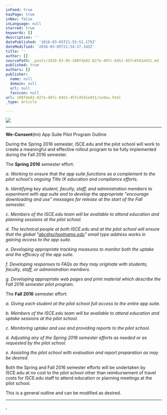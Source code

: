 ```yaml
---
inFeed: true
hasPage: true
inNav: false
inLanguage: null
starred: true
keywords: []
description: ''
datePublished: '2016-03-05T21:55:51.175Z'
dateModified: '2016-03-05T21:54:37.345Z'
title: ''
author: []
sourcePath: _posts/2016-03-05-108fde82-827e-407c-8451-45fc4541e931.md
published: true
authors: []
publisher:
  name: null
  domain: null
  url: null
  favicon: null
url: 108fde82-827e-407c-8451-45fc4541e931/index.html
_type: Article

---
```

![](https://s3-us-west-2.amazonaws.com/the-grid-img/p/ee6655dd1f72783fda234ffedc7431faec051b6f.png)

****

**We-Consent**(tm) App Suite Pilot
Program Outline

During the Spring 2016 semester,
ISCE.edu and the pilot school will work to create a meaningful and effective
rollout program to be fully implemented during the Fall 2016 semester.

The **Spring 2016** semester effort: 

_a. Working to ensure that the app suite
functions as a complement to the pilot school's ongoing Title IX education and
compliance efforts._

_b. Identifying key student, faculty,
staff, and administration members to experiment with app suite and to develop
the appropriate "encourage downloading and use" messages for release at the
start of the Fall semester._

_c. Members of the ISCE.edu team will be
available to attend education and planning sessions at the pilot school._

_d. The technical people at both ISCE.edu
and at the pilot school will ensure that the global "abc@schoolname.edu" email
type address works in gaining access to the app suite._

_e. Developing appropriate tracking
measures to monitor both the uptake and the efficacy of the app suite._

_f. Developing responses to FAQs as they
may originate with students, faculty, staff, or administration members._

_g. Developing appropriate web pages and
print material which describe the Fall 2016 semester pilot program._

The **Fall 2016** semester effort:

_a. Giving each student at the pilot
school full access to the entire app suite._

_b. Members of the ISCE.edu team will be
available to attend education and uptake sessions at the pilot school._

_c. Monitoring uptake and use and
providing reports to the pilot school._

_d. Adjusting any of the Spring 2016 semester
efforts as needed or as requested by the pilot school._

_e. Assisting the pilot school with
evaluation and report preparation as may be desired._

Both the Spring and Fall 2016 semester
efforts will be undertaken by ISCE.edu at no cost to the pilot school other
than reimbursement of travel costs for ISCE.edu staff to attend education or
planning meetings at the pilot school.

This is a general outline and can be
modified as desired.

****
,